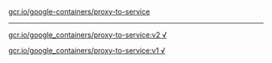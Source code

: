 [gcr.io/google-containers/proxy-to-service](https://hub.docker.com/r/anjia0532/proxy-to-service/tags/) 

----
[gcr.io/google_containers/proxy-to-service:v2 √](https://hub.docker.com/r/anjia0532/proxy-to-service/tags/)

[gcr.io/google_containers/proxy-to-service:v1 √](https://hub.docker.com/r/anjia0532/proxy-to-service/tags/)

